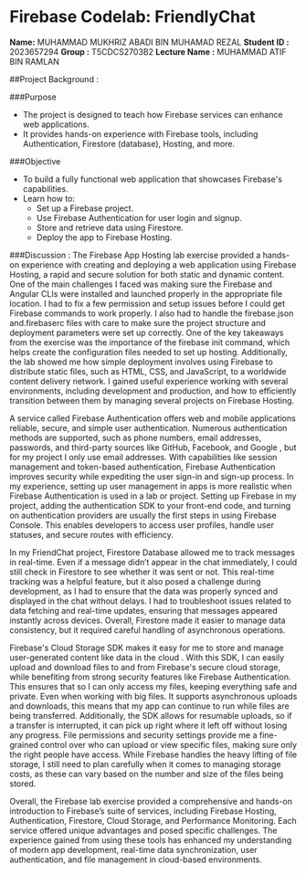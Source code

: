 # Firebase Codelab: FriendlyChat

**Name:** MUHAMMAD MUKHRIZ ABADI BIN MUHAMAD REZAL
**Student ID :** 2023657294
**Group :** T5CDCS2703B2
**Lecture Name :** MUHAMMAD ATIF BIN RAMLAN

##Project Background : 

###Purpose
- The project is designed to teach how Firebase services can enhance web applications.
- It provides hands-on experience with Firebase tools, including Authentication, Firestore (database), Hosting, and more.

###Objective
- To build a fully functional web application that showcases Firebase's capabilities.
- Learn how to: 
  - Set up a Firebase project.
  - Use Firebase Authentication for user login and signup.
  - Store and retrieve data using Firestore.
  - Deploy the app to Firebase Hosting.

###Discussion : 
  The Firebase App Hosting lab exercise provided a hands-on experience with creating and deploying a web application using Firebase Hosting, a rapid and secure solution for both static and dynamic content. One of the main challenges I faced was making sure the Firebase and Angular CLIs were installed and launched properly in the appropriate file location. I had to fix a few permission and setup issues before I could get Firebase commands to work properly. I also had to handle the firebase.json and.firebaserc files with care to make sure the project structure and deployment parameters were set up correctly. One of the key takeaways from the exercise was the importance of the firebase init command, which helps create the configuration files needed to set up hosting. Additionally, the lab showed me how simple deployment involves using Firebase to distribute static files, such as HTML, CSS, and JavaScript, to a worldwide content delivery network. I gained useful experience working with several environments, including development and production, and how to efficiently transition between them by managing several projects on Firebase Hosting.

  A service called Firebase Authentication offers web and mobile applications reliable, secure, and simple user authentication. Numerous authentication methods are supported, such as phone numbers, email addresses, passwords, and third-party sources like GitHub, Facebook, and Google , but for my project I only use email addresses. With capabilities like session management and token-based authentication, Firebase Authentication improves security while expediting the user sign-in and sign-up process. In my experience, setting up user management in apps is more realistic when Firebase Authentication is used in a lab or project. Setting up Firebase in my project, adding the authentication SDK to your front-end code, and turning on authentication providers are usually the first steps in using Firebase Console. This enables developers to access user profiles, handle user statuses, and secure routes with efficiency. 

  In my FriendChat project, Firestore Database allowed me to track messages in real-time. Even if a message didn’t appear in the chat immediately, I could still check in Firestore to see whether it was sent or not. This real-time tracking was a helpful feature, but it also posed a challenge during development, as I had to ensure that the data was properly synced and displayed in the chat without delays. I had to troubleshoot issues related to data fetching and real-time updates, ensuring that messages appeared instantly across devices. Overall, Firestore made it easier to manage data consistency, but it required careful handling of asynchronous operations.

  Firebase's Cloud Storage SDK makes it easy for me to store and manage user-generated content like data in the cloud . With this SDK, I can easily upload and download files to and from Firebase's secure cloud storage, while benefiting from strong security features like Firebase Authentication. This ensures that so I  can only access my files, keeping everything safe and private. Even when working with big files. It supports asynchronous uploads and downloads, this means that my app can continue to run while files are being transferred. Additionally, the SDK allows for resumable uploads, so if a transfer is interrupted, it can pick up right where it left off without losing any progress. File permissions and security settings provide me a fine-grained control over who can upload or view specific files, making sure only the right people have access. While Firebase handles the heavy lifting of file storage, I still need to plan carefully when it comes to managing storage costs, as these can vary based on the number and size of the files being stored.

  Overall, the Firebase lab exercise provided a comprehensive and hands-on introduction to Firebase’s suite of services, including Firebase Hosting, Authentication, Firestore, Cloud Storage, and Performance Monitoring. Each service offered unique advantages and posed specific challenges. The experience gained from using these tools has enhanced my understanding of modern app development, real-time data synchronization, user authentication, and file management in cloud-based environments.

